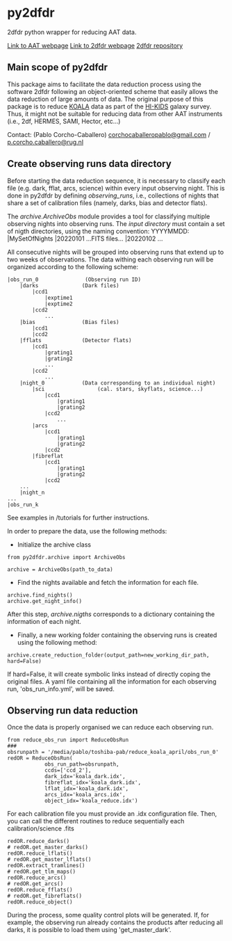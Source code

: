# py2dfdr
2dfdr python wrapper for reducing AAT data.

[Link to AAT webpage](https://aat.anu.edu.au/)
[Link to 2dfdr webpage](https://aat.anu.edu.au/science/software/2dfdr)
[2dfdr repository](https://dev.aao.org.au/rds/2dfdr)

## Main scope of py2dfdr

This package aims to facilitate the data reduction process using the software 2dfdr following an object-oriented scheme that easily allows the data reduction of large amounts of data. The original purpose of this package is to reduce [KOALA](https://aat.anu.edu.au/science/instruments/current/koala/overview) data as part of the [HI-KIDS]() galaxy survey. Thus, it might not be suitable for reducing data from other AAT instruments (i.e., 2df, HERMES, SAMI, Hector, etc...)

Contact: (Pablo Corcho-Caballero) corchocaballeropablo@gmail.com / p.corcho.caballero@rug.nl

## Create observing runs data directory
Before starting the data reduction sequence, it is necessary to classify each file (e.g. dark, fflat, arcs, science) within every input observing night. This is done in py2dfdr by defining *observing_runs*, i.e., collections of nights that share a set of calibration files (namely, darks, bias and detector flats). 

The *archive.ArchiveObs* module provides a tool for classifying multiple observing nights into observing runs. The *input directory* must contain a set of nigth directories, using the naming convention: YYYYMMDD:
    |MySetOfNights
        |20220101
            ...FITS files...
        |20220102
            ...

All consecutive nights will be grouped into observing runs that extend up to two weeks of observations. The data withing each observing run will be organized according to the following scheme:

    |obs_run_0               (Observing run ID)
        |darks              (Dark files)
            |ccd1            
                |exptime1
                |exptime2
            |ccd2
                ...
        |bias               (Bias files)
            |ccd1
            |ccd2
        |fflats             (Detector flats) 
            |ccd1
                |grating1
                |grating2
                ...
            |ccd2
                ...
        |night_0            (Data corresponding to an individual night)
            |sci                 (cal. stars, skyflats, science...)
                |ccd1
                    |grating1
                    |grating2
                |ccd2
                    ...
            |arcs
                |ccd1
                    |grating1
                    |grating2
                |ccd2
            |fibreflat
                |ccd1
                    |grating1
                    |grating2
                |ccd2
        ...
        |night_n
    ...
    |obs_run_k

See examples in /tutorials for further instructions.

In order to prepare the data, use the following methods:
- Initialize the archive class
```commandline
from py2dfdr.archive import ArchiveObs

archive = ArchiveObs(path_to_data)
```
- Find the nights available and fetch the information for each file.
```commandline
archive.find_nights()
archive.get_night_info()
```
After this step, *archive.nigths* corresponds to a dictionary containing the information of each night.
- Finally, a new working folder containing the observing runs is created using the following method:
```commandline
archive.create_reduction_folder(output_path=new_working_dir_path, hard=False) 
```
If hard=False, it will create symbolic links instead of directly coping the original files.
A yaml file containing all the information for each observing run, 'obs_run_info.yml', will be saved.

## Observing run data reduction
Once the data is properly organised we can reduce each observing run.
```commandline
from reduce_obs_run import ReduceObsRun
### 
obsrunpath = '/media/pablo/toshiba-pab/reduce_koala_april/obs_run_0'
redOR = ReduceObsRun(
            obs_run_path=obsrunpath,
            ccds=['ccd_2'],
            dark_idx='koala_dark.idx',
            fibreflat_idx='koala_dark.idx',
            lflat_idx='koala_dark.idx',
            arcs_idx='koala_arcs.idx',
            object_idx='koala_reduce.idx')
```
For each calibration file you must provide an .idx configuration file.
Then, you can call the different routines to reduce sequentially each calibration/science .fits
```commandline
redOR.reduce_darks()
# redOR.get_master_darks()
redOR.reduce_lflats()
# redOR.get_master_lflats()
redOR.extract_tramlines()
# redOR.get_tlm_maps()
redOR.reduce_arcs()
# redOR.get_arcs()
redOR.reduce_fflats()
# redOR.get_fibreflats()
redOR.reduce_object()
```
During the process, some quality control plots will be generated.
If, for example, the observing run already contains the products after reducing all darks, it is possible to load them using 'get_master_dark'.

